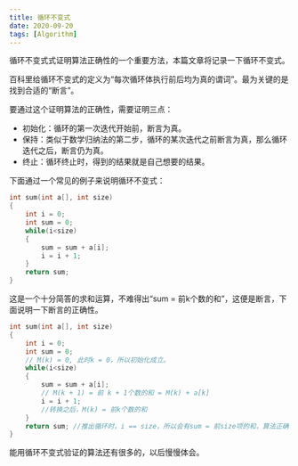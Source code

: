 ```yaml
---
title: 循环不变式
date: 2020-09-20
tags: [Algorithm]
---
```


循环不变式式证明算法正确性的一个重要方法，本篇文章将记录一下循环不变式。

<!--more-->

百科里给循环不变式的定义为“每次循环体执行前后均为真的谓词”。最为关键的是找到合适的“断言”。

要通过这个证明算法的正确性，需要证明三点：

- 初始化：循环的第一次迭代开始前，断言为真。
- 保持：类似于数学归纳法的第二步，循环的某次迭代之前断言为真，那么循环迭代之后，断言仍为真。
- 终止：循环终止时，得到的结果就是自己想要的结果。



下面通过一个常见的例子来说明循环不变式：

```c++
int sum(int a[], int size)
{
    int i = 0;
    int sum = 0;
    while(i<size)
    {
        sum = sum + a[i];
        i = i + 1;
	}
    return sum;
}
```

这是一个十分简答的求和运算，不难得出“sum = 前k个数的和”，这便是断言，下面说明一下断言的正确性。

```c++
int sum(int a[], int size)
{
    int i = 0;
    int sum = 0;
    // M(k) = 0, 此时k = 0，所以初始化成立。
    while(i<size)
    {
        sum = sum + a[i];
        // M(k + 1) = 前 k + 1个数的和 = M(k) + a[k]
        i = i + 1;
        //转换之后，M(k) = 前k个数的和
	}
    return sum; //推出循环时，i == size，所以会有sum = 前size项的和，算法正确
}
```

能用循环不变式验证的算法还有很多的，以后慢慢体会。